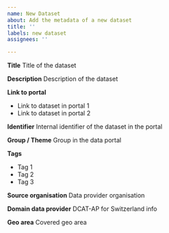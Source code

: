 ```yaml
---
name: New Dataset
about: Add the metadata of a new dataset
title: ''
labels: new dataset
assignees: ''

---
```


**Title**
Title of the dataset

**Description**
Description of the dataset

**Link to portal**
- Link to dataset in portal 1
- Link to dataset in portal 2

**Identifier**
Internal identifier of the dataset in the portal

**Group / Theme**
Group in the data portal

**Tags**
- Tag 1
- Tag 2
- Tag 3

**Source organisation**
Data provider organisation

**Domain data provider**
DCAT-AP for Switzerland info

**Geo area**
Covered geo area
